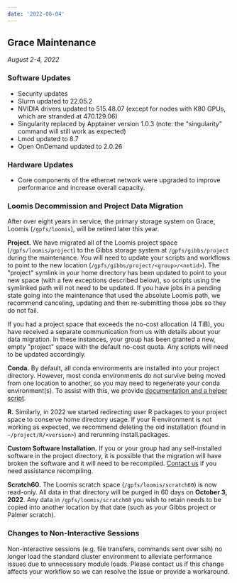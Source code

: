 ```yaml
---
date: '2022-08-04'
---
```


## Grace Maintenance
_August 2-4, 2022_

### Software Updates

- Security updates
- Slurm updated to 22.05.2
- NVIDIA drivers updated to 515.48.07 (except for nodes with K80 GPUs, which are stranded at 470.129.06)
- Singularity replaced by Apptainer version 1.0.3 (note: the "singularity" command will still work as expected)
- Lmod updated to 8.7
- Open OnDemand updated to 2.0.26

### Hardware Updates

- Core components of the ethernet network were upgraded to improve performance and increase overall capacity.

### Loomis Decommission and Project Data Migration

After over eight years in service, the primary storage system on Grace, Loomis (`/gpfs/loomis`), will be retired later this year.

**Project.** We have migrated all of the Loomis project space (`/gpfs/loomis/project`) to the Gibbs storage system at `/gpfs/gibbs/project` during the maintenance. You will need to update your scripts and workflows to point to the new location (`/gpfs/gibbs/project/<group>/<netid>`). The "project" symlink in your home directory has been updated to point to your new space (with a few exceptions described below), so scripts using the symlinked path will not need to be updated. If you have jobs in a pending state going into the maintenance that used the absolute Loomis path, we recommend canceling, updating and then re-submitting those jobs so they do not fail.

If you had a project space that exceeds the no-cost allocation (4 TiB), you have received a separate communication from us with details about your data migration. In these instances, your group has been granted a new, empty "project" space with the default no-cost quota. Any scripts will need to be updated accordingly.

**Conda.**  By default, all conda environments are installed into your project directory. However, most conda environments do not survive being moved from one location to another, so you may need to regenerate your conda environment(s). To assist with this, we provide [documentation and a helper script](https://docs.ycrc.yale.edu/clusters-at-yale/guides/conda-clone/).

**R.**  Similarly, in 2022 we started redirecting user R packages to your project space to conserve home directory usage. If your R environment is not working as expected, we recommend deleting the old installation (found in `~/project/R/<version>`) and rerunning install.packages.

**Custom Software Installation.** If you or your group had any self-installed software in the project directory, it is possible that the migration will have broken the software and it will need to be recompiled. [Contact us](/#get-help) if you need assistance recompiling.

**Scratch60.** The Loomis scratch space (`/gpfs/loomis/scratch60`) is now read-only. All data  in that directory will be purged in 60 days on **October 3, 2022**. Any data in `/gpfs/loomis/scratch60` you wish to retain needs to be copied into another location by that date (such as your Gibbs project or Palmer scratch).

### Changes to Non-Interactive Sessions

Non-interactive sessions (e.g. file transfers, commands sent over ssh) no longer load the standard cluster environment to alleviate performance issues due to unnecessary module loads. Please contact us if this change affects your workflow so we can resolve the issue or provide a workaround.
